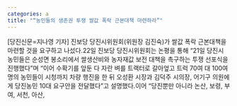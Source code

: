 ```yaml
---
categories: a
title: "“농민들의 생존권 투쟁 쌀값 폭락 근본대책 마련하라”"
---
```

[당진신문=지나영 기자] 진보당 당진시위원회(위원장 김진숙)가 쌀값 폭락 근본대책을 마련할 것을 요구하고 나섰다.22일 진보당 당진시위원회는 논평을 통해 “21일 당진시 농민들은 순성면 봉소리에서 쌀생산비와 농자재값 보전 대책을 촉구하는 투쟁 선포식을 진행했다”며 “이어 수확기를 앞둔 다 자란 벼를 트랙터로 갈아엎고 트럭 70여 대 100여 명의 농민들이 시청까지 차량 행진을 한 뒤 오성환 시장과 김덕주 시의장, 어기구 의원에게 당진농민 10대 요구안을 전달했다”고 설명했다.이어 “당진뿐만 아니라 논산, 보령, 부여, 서천, 아산,